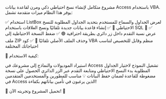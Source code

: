 مشروع متكامل لإنشاء نسخ احتياطي ذكي ومرن لقاعدة بيانات Access باستخدام VBA. يوفر هذا النظام ميزات متقدمة تشمل:

✅ استخدام ListBox لعرض الجداول والسماح للمستخدم بتحديد الجداول المطلوبة للنسخ الاحتياطي 📂
✅ إنشاء قاعدة بيانات جديدة تلقائيًا ونسخ العلاقات باستخدام SQL 💾
✅ عرض نسبة التقدم داخل زر دائري بطريقة احترافية 🟢
✅ ضغط النسخة الاحتياطية إلى ملف ZIP وحذف الملف الأصلي تلقائيًا 🚀
✅ كود VBA منظم وقابل للتخصيص لتناسب احتياجاتك المختلفة

📌 كيفية الاستخدام:

استيراد الموديولات والنماذج إلى مشروعك في Access
تشغيل النموذج لاختيار الجداول المطلوبة
بدء النسخ الاحتياطي ومتابعة التقدم عبر الزر الدائري
الحصول على نسخة مضغوطة للقاعدة لضمان حفظ البيانات
💡 مناسب للمطورين والمستخدمين المتقدمين في Access الذين يرغبون في تأمين بياناتهم بكفاءة!

🔗 تحميل المشروع وتجربته الآن! 🚀
